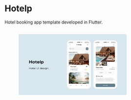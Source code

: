 # Hotelp

Hotel booking app template developed in Flutter.

<br />
<div>
  &emsp;&emsp;&emsp;
  <img src="https://github.com/flaviopopoff/hotelp/blob/main/doc/hotelp.png" alt="Hotelp" width="70%">
</div>
<br />
